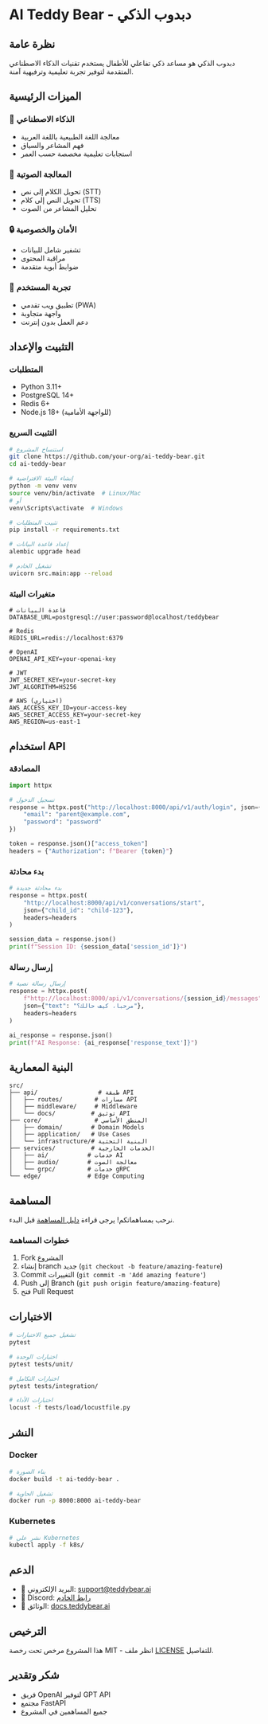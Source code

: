 # AI Teddy Bear - دبدوب الذكي

## نظرة عامة

دبدوب الذكي هو مساعد ذكي تفاعلي للأطفال يستخدم تقنيات الذكاء الاصطناعي المتقدمة لتوفير تجربة تعليمية وترفيهية آمنة.

## الميزات الرئيسية

### 🤖 الذكاء الاصطناعي
- معالجة اللغة الطبيعية باللغة العربية
- فهم المشاعر والسياق
- استجابات تعليمية مخصصة حسب العمر

### 🎵 المعالجة الصوتية
- تحويل الكلام إلى نص (STT)
- تحويل النص إلى كلام (TTS)
- تحليل المشاعر من الصوت

### 🔒 الأمان والخصوصية
- تشفير شامل للبيانات
- مراقبة المحتوى
- ضوابط أبوية متقدمة

### 📱 تجربة المستخدم
- تطبيق ويب تقدمي (PWA)
- واجهة متجاوبة
- دعم العمل بدون إنترنت

## التثبيت والإعداد

### المتطلبات
- Python 3.11+
- PostgreSQL 14+
- Redis 6+
- Node.js 18+ (للواجهة الأمامية)

### التثبيت السريع

```bash
# استنساخ المشروع
git clone https://github.com/your-org/ai-teddy-bear.git
cd ai-teddy-bear

# إنشاء البيئة الافتراضية
python -m venv venv
source venv/bin/activate  # Linux/Mac
# أو
venv\Scripts\activate  # Windows

# تثبيت المتطلبات
pip install -r requirements.txt

# إعداد قاعدة البيانات
alembic upgrade head

# تشغيل الخادم
uvicorn src.main:app --reload
```

### متغيرات البيئة

```env
# قاعدة البيانات
DATABASE_URL=postgresql://user:password@localhost/teddybear

# Redis
REDIS_URL=redis://localhost:6379

# OpenAI
OPENAI_API_KEY=your-openai-key

# JWT
JWT_SECRET_KEY=your-secret-key
JWT_ALGORITHM=HS256

# AWS (اختياري)
AWS_ACCESS_KEY_ID=your-access-key
AWS_SECRET_ACCESS_KEY=your-secret-key
AWS_REGION=us-east-1
```

## استخدام API

### المصادقة

```python
import httpx

# تسجيل الدخول
response = httpx.post("http://localhost:8000/api/v1/auth/login", json={
    "email": "parent@example.com",
    "password": "password"
})

token = response.json()["access_token"]
headers = {"Authorization": f"Bearer {token}"}
```

### بدء محادثة

```python
# بدء محادثة جديدة
response = httpx.post(
    "http://localhost:8000/api/v1/conversations/start",
    json={"child_id": "child-123"},
    headers=headers
)

session_data = response.json()
print(f"Session ID: {session_data['session_id']}")
```

### إرسال رسالة

```python
# إرسال رسالة نصية
response = httpx.post(
    f"http://localhost:8000/api/v1/conversations/{session_id}/messages",
    json={"text": "مرحبا، كيف حالك؟"},
    headers=headers
)

ai_response = response.json()
print(f"AI Response: {ai_response['response_text']}")
```

## البنية المعمارية

```
src/
├── api/                 # طبقة API
│   ├── routes/         # مسارات API
│   ├── middleware/     # Middleware
│   └── docs/          # توثيق API
├── core/               # المنطق الأساسي
│   ├── domain/        # Domain Models
│   ├── application/   # Use Cases
│   └── infrastructure/# البنية التحتية
├── services/          # الخدمات الخارجية
│   ├── ai/           # خدمات AI
│   ├── audio/        # معالجة الصوت
│   └── grpc/         # خدمات gRPC
└── edge/             # Edge Computing
```

## المساهمة

نرحب بمساهماتكم! يرجى قراءة [دليل المساهمة](CONTRIBUTING.md) قبل البدء.

### خطوات المساهمة

1. Fork المشروع
2. إنشاء branch جديد (`git checkout -b feature/amazing-feature`)
3. Commit التغييرات (`git commit -m 'Add amazing feature'`)
4. Push إلى Branch (`git push origin feature/amazing-feature`)
5. فتح Pull Request

## الاختبارات

```bash
# تشغيل جميع الاختبارات
pytest

# اختبارات الوحدة
pytest tests/unit/

# اختبارات التكامل
pytest tests/integration/

# اختبارات الأداء
locust -f tests/load/locustfile.py
```

## النشر

### Docker

```bash
# بناء الصورة
docker build -t ai-teddy-bear .

# تشغيل الحاوية
docker run -p 8000:8000 ai-teddy-bear
```

### Kubernetes

```bash
# نشر على Kubernetes
kubectl apply -f k8s/
```

## الدعم

- 📧 البريد الإلكتروني: support@teddybear.ai
- 💬 Discord: [رابط الخادم](https://discord.gg/teddybear)
- 📖 الوثائق: [docs.teddybear.ai](https://docs.teddybear.ai)

## الترخيص

هذا المشروع مرخص تحت رخصة MIT - انظر ملف [LICENSE](LICENSE) للتفاصيل.

## شكر وتقدير

- فريق OpenAI لتوفير GPT API
- مجتمع FastAPI
- جميع المساهمين في المشروع